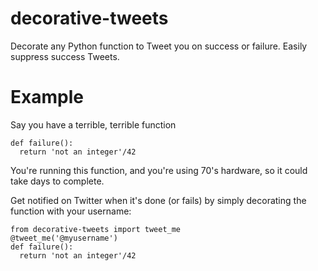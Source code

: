 # decorative-tweets

Decorate any Python function to Tweet you on success or failure. Easily suppress success Tweets.

# Example

Say you have a terrible, terrible function

    def failure():
      return 'not an integer'/42

You're running this function, and you're using 70's hardware, so it could take days to complete.

Get notified on Twitter when it's done (or fails) by simply decorating the function with your username:

    from decorative-tweets import tweet_me
    @tweet_me('@myusername')
    def failure():
      return 'not an integer'/42

